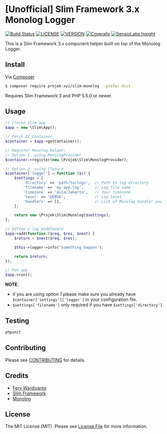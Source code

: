 # [Unofficial] Slim Framework 3.x Monolog Logger

[![Build Status](https://img.shields.io/travis/projek-xyz/slim-monolog/master.svg?style=flat-square)](https://travis-ci.org/projek-xyz/slim-monolog)
[![LICENSE](https://img.shields.io/packagist/l/projek-xyz/slim-monolog.svg?style=flat-square)](https://packagist.org/packages/projek-xyz/slim-monolog)
[![VERSION](https://img.shields.io/packagist/v/projek-xyz/slim-monolog.svg?style=flat-square)](https://packagist.org/packages/projek-xyz/slim-monolog)
[![Coveralls](https://img.shields.io/coveralls/projek-xyz/slim-monolog/master.svg?style=flat-square)](https://coveralls.io/github/projek-xyz/slim-monolog)
[![SensioLabs Insight](https://img.shields.io/sensiolabs/i/26316c51-2637-473f-81bb-17af361f4b65.svg?style=flat-square)](https://insight.sensiolabs.com/projects/26316c51-2637-473f-81bb-17af361f4b65)

This is a Slim Framework 3.x component helper built on top of the Monolog Logger.

## Install

Via [Composer](https://getcomposer.org/)

```bash
$ composer require projek-xyz/slim-monolog --prefer-dist
```

Requires Slim Framework 3 and PHP 5.5.0 or newer.

## Usage

```php
// Create Slim app
$app = new \Slim\App();

// Fetch DI Container
$container = $app->getContainer();

// Register Monolog helper:
// Option 1, using MonologProvider
$container->register(new \Projek\Slim\MonologProvider);

// Option 2, using Closure
$container['logger'] = function ($c) {
    $settings = [
        'directory' => 'path/to/logs',  // Path to log directory
        'filename' => 'my-app.log',     // Log file name
        'timezone' => 'Asia/Jakarta',   // Your timezone
        'level' => 'DEBUG',             // Log level
        'handlers' => [],               // List of Monolog Handler you wanna use
    ];

    return new \Projek\Slim\Monolog($settings);
};

// Define a log middleware
$app->add(function ($req, $res, $next) {
    $return = $next($req, $res);

    $this->logger->info('Something happen');

    return $return;
});

// Run app
$app->run();
```

**NOTE**:
- if you are using _option 1_ please make sure you already have `$container['settings']['logger']` in your configuration file.
- `$settings['filename']` only required if you have `$settings['directory']`

## Testing

```bash
phpunit
```

## Contributing

Please see [CONTRIBUTING](CONTRIBUTING.md) for details.

## Credits

- [Fery Wardiyanto](http://feryardiant.me)
- [Slim Framework](http://www.slimframework.com)
- [Monolog](https://github.com/Seldaek/monolog)

## License

The MIT License (MIT). Please see [License File](LICENSE.md) for more information.
